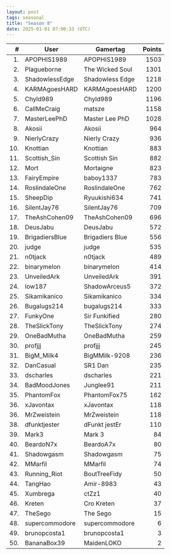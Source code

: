 ```yaml
---
layout: post
tags: seasonal
title: "Season 8" 
date: 2025-01-01 07:00:33 (UTC)
---
```



|#|User|Gamertag|Points|
| ---: | --- | --- | ---: |
|1.|APOPHIS1989|APOPHIS1989|1503|
|2.|Plagueborne|The Wicked Soul|1301|
|3.|ShadowlessEdge|Shadowless Edge|1218|
|4.|KARMAgoesHARD|KARMAgoesHARD|1200|
|5.|Chyld989|Chyld989|1196|
|6.|CallMeCraig|matsze|1158|
|7.|MasterLeePhD|Master Lee PhD|1028|
|8.|Akosii|Akosii|964|
|9.|NierlyCrazy|Nierly Crazy|936|
|10.|Knottian|Knottian|883|
|11.|Scottish_Sin|Scottish Sin|882|
|12.|Mort|Mortaigne|823|
|13.|FairyEmpire|baboy1337|783|
|14.|RoslindaleOne|RoslindaleOne|762|
|15.|SheepDip|Ryuukishi634|741|
|16.|SilentJay76|SilentJay76|709|
|17.|TheAshCohen09|TheAshCohen09|696|
|18.|DeusJabu|DeusJabu|572|
|19.|BrigadiersBlue|Brigadiers Blue|556|
|20.|judge|judge|535|
|21.|n0tjack|n0tjack|489|
|22.|binarymelon|binarymelon|414|
|23.|UnveiledArk|UnveiledArk|391|
|24.|low187|ShadowArceus5|372|
|25.|Sikamikanico|Sikamikanico|334|
|26.|Bugalugs214|bugalugs214|333|
|27.|FunkyOne|Sir Funkified|280|
|28.|TheSlickTony|TheSlickTony|274|
|29.|OneBadMutha|OneBadMutha|259|
|30.|profjjj|profjjj|245|
|31.|BigM_Milk4|BigMMilk-9208|236|
|32.|DanCasual|SR1 Dan|235|
|33.|dscharles|dscharles|221|
|34.|BadMoodJones|Junglee91|211|
|35.|PhantomFox|PhantomFox75|162|
|36.|xJavontax|xJavontax|118|
|36.|MrZweistein|MrZweistein|118|
|38.|dfunktjester|dFunkt jestEr|110|
|39.|Mark3|Mark 3|84|
|40.|BeardoN7x|BeardoA7x|80|
|41.|Shadowgasm|Shadowgasm|75|
|42.|MMarfil|MMarfil|74|
|43.|Running_Riot|BoutTreeFidy|50|
|44.|TangHao|Amir-8983|43|
|45.|Xumbrega|ctZz1|40|
|46.|Kreten|Cro Kreten|37|
|47.|TheSego|The Sego|15|
|48.|supercommodore|supercommodore|6|
|49.|brunopcosta1|brunopcosta1|3|
|50.|BananaBox39|MaidenLOKO|2|

